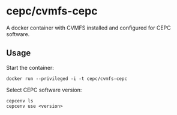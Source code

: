 cepc/cvmfs-cepc
===============

A docker container with CVMFS installed and configured
for CEPC software.

## Usage

Start the container:

    docker run --privileged -i -t cepc/cvmfs-cepc

Select CEPC software version:

    cepcenv ls
    cepcenv use <version>
